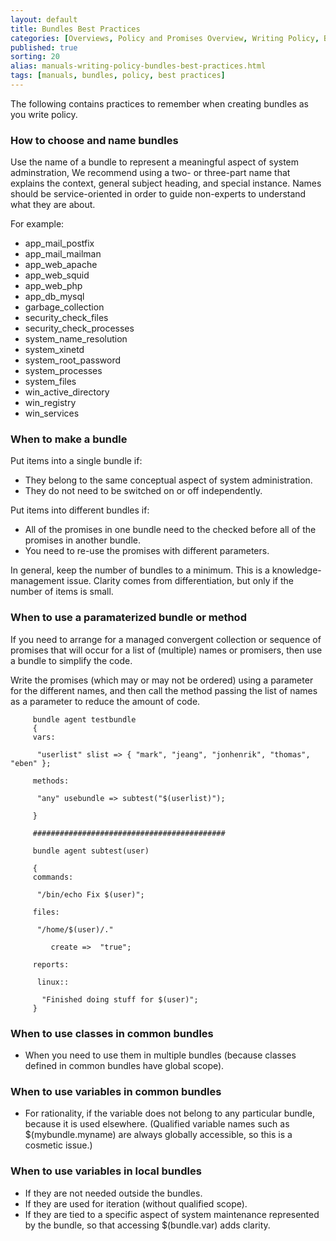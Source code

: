 ```yaml
---
layout: default
title: Bundles Best Practices
categories: [Overviews, Policy and Promises Overview, Writing Policy, Best Practices, Bundles Best Practices]
published: true
sorting: 20
alias: manuals-writing-policy-bundles-best-practices.html
tags: [manuals, bundles, policy, best practices]
---
```


The following contains practices to remember when creating bundles as
you write policy.

### How to choose and name bundles
 
Use the name of a bundle to represent a meaningful aspect of system
adminstration, We recommend using a two- or three-part name that
explains the context, general subject heading, and special instance.
Names should be service-oriented in order to guide non-experts to
understand what they are about. 

For example:

* app_mail_postfix
* app_mail_mailman
* app_web_apache
* app_web_squid
* app_web_php
* app_db_mysql
* garbage_collection
* security_check_files
* security_check_processes
* system_name_resolution
* system_xinetd
* system_root_password
* system_processes
* system_files
* win_active_directory
* win_registry
* win_services

### When to make a bundle

Put items into a single bundle if:

* They belong to the same conceptual aspect of system administration.
* They do not need to be switched on or off independently.

Put items into different bundles if:

* All of the promises in one bundle need to the checked before all of the
promises in another bundle.
* You need to re-use the promises with different parameters.

In general, keep the number of bundles to a minimum. This is a knowledge-management issue. 
Clarity comes from differentiation, but only if the number of items is small.

### When to use a paramaterized bundle or method

If you need to arrange for a managed convergent collection or sequence of promises that 
will occur for a list of (multiple) names or promisers, then use a bundle to simplify the code.

Write the promises (which may or may not be ordered) using a parameter for the different 
names, and then call the method passing the list of names as a parameter to reduce the amount of code.

```cf3
     bundle agent testbundle
     {
     vars:
     
      "userlist" slist => { "mark", "jeang", "jonhenrik", "thomas", "eben" };
     
     methods:
     
      "any" usebundle => subtest("$(userlist)");
     
     }
     
     ###########################################
     
     bundle agent subtest(user)
     
     {
     commands:
     
      "/bin/echo Fix $(user)";
     
     files:
     
      "/home/$(user)/."
     
         create =>  "true";
     
     reports:
     
      linux::
     
       "Finished doing stuff for $(user)";
     }
```
     
### When to use classes in common bundles

* When you need to use them in multiple bundles (because classes defined in common bundles 
have global scope).

### When to use variables in common bundles

* For rationality, if the variable does not belong to any particular bundle, because it is 
used elsewhere. (Qualified variable names such as $(mybundle.myname) are always globally 
accessible, so this is a cosmetic issue.)

### When to use variables in local bundles

* If they are not needed outside the bundles.
* If they are used for iteration (without qualified scope).
* If they are tied to a specific aspect of system maintenance represented by the bundle, so 
that accessing $(bundle.var) adds clarity.